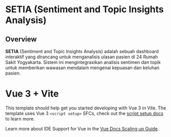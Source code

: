 # SETIA (Sentiment and Topic Insights Analysis)

## Overview
**SETIA** (Sentiment and Topic Insights Analysis) adalah sebuah dashboard interaktif yang dirancang untuk menganalisis ulasan pasien di 24 Rumah Sakit Yogyakarta. Sistem ini mengintegrasikan analisis sentimen dan topik untuk memberikan wawasan mendalam mengenai kepuasan dan keluhan pasien.

# Vue 3 + Vite

This template should help get you started developing with Vue 3 in Vite. The template uses Vue 3 `<script setup>` SFCs, check out the [script setup docs](https://v3.vuejs.org/api/sfc-script-setup.html#sfc-script-setup) to learn more.

Learn more about IDE Support for Vue in the [Vue Docs Scaling up Guide](https://vuejs.org/guide/scaling-up/tooling.html#ide-support).
